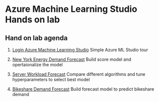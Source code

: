 # Azure Machine Learning Studio Hands on lab

## Hand on lab agenda

1. <a href="https://github.com/xlegend1024/az-mlstudio-hol/blob/master/01.MLStudio.md" target="_blank">Login Azure Machine Learning Studio</a>
Simple Azure ML Studio tour

1. <a href="https://github.com/xlegend1024/az-mlstudio-hol/blob/master/NYCEnergyForecast/02.01.NYCEnergyForecast.md" target="_blank">New York Energy Demand Forecast</a>
Build score model and opertaionalize the model

1. <a href="https://github.com/xlegend1024/az-mlstudio-hol/blob/master/ServerWorkloadForecast/03.01.ServerWorkLoadForecast.md" target="_blank">Server Workload Forecast</a>
Compare different algorithms and tune hyperparameters to select best model 

1. <a href="https://github.com/xlegend1024/az-mlstudio-hol/blob/master/ServerWorkloadForecast/04.01.BikeshareDemandForecast.md" target="_blank">Bikeshare Demand Forecast</a>
Build forecast model to predict bikeshare demand
